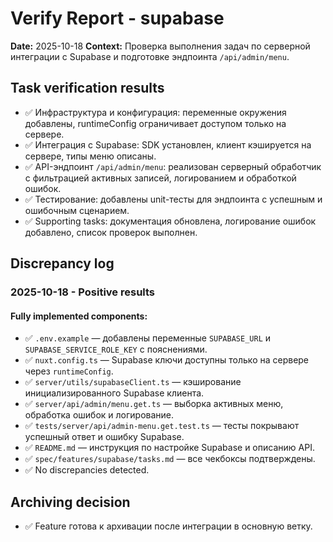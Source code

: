 <!-- SAVE_AS: spec/features/supabase/verify-report.md -->
# Verify Report - supabase

**Date:** 2025-10-18
**Context:** Проверка выполнения задач по серверной интеграции с Supabase и подготовке эндпоинта `/api/admin/menu`.

## Task verification results
- ✅ Инфраструктура и конфигурация: переменные окружения добавлены, runtimeConfig ограничивает доступом только на сервере.
- ✅ Интеграция с Supabase: SDK установлен, клиент кэшируется на сервере, типы меню описаны.
- ✅ API-эндпоинт `/api/admin/menu`: реализован серверный обработчик с фильтрацией активных записей, логированием и обработкой ошибок.
- ✅ Тестирование: добавлены unit-тесты для эндпоинта с успешным и ошибочным сценарием.
- ✅ Supporting tasks: документация обновлена, логирование ошибок добавлено, список проверок выполнен.

## Discrepancy log

### 2025-10-18 - Positive results

#### Fully implemented components:

- ✅ `.env.example` — добавлены переменные `SUPABASE_URL` и `SUPABASE_SERVICE_ROLE_KEY` с пояснениями.
- ✅ `nuxt.config.ts` — Supabase ключи доступны только на сервере через `runtimeConfig`.
- ✅ `server/utils/supabaseClient.ts` — кэширование инициализированного Supabase клиента.
- ✅ `server/api/admin/menu.get.ts` — выборка активных меню, обработка ошибок и логирование.
- ✅ `tests/server/api/admin-menu.get.test.ts` — тесты покрывают успешный ответ и ошибку Supabase.
- ✅ `README.md` — инструкция по настройке Supabase и описанию API.
- ✅ `spec/features/supabase/tasks.md` — все чекбоксы подтверждены.
- ✅ No discrepancies detected.

## Archiving decision
- ✅ Feature готова к архивации после интеграции в основную ветку.
